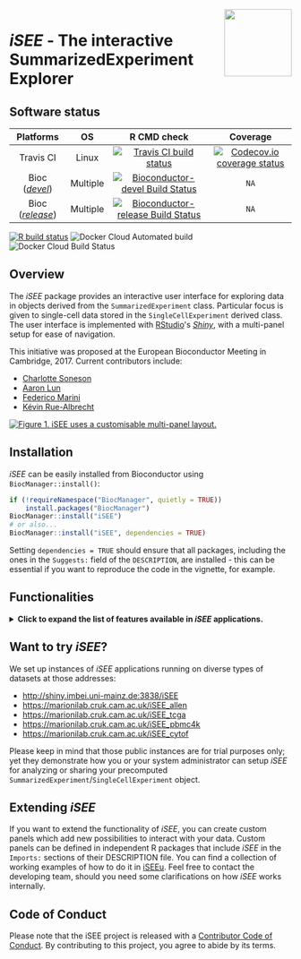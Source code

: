 <img src="inst/www/iSEE.png" align="right" alt="" width="120" />

# _iSEE_ - The interactive SummarizedExperiment Explorer 

## Software status

| Platforms |  OS  | R CMD check | Coverage | 
|:----------------:|:----------------:|:----------------:|:----------------:|
| Travis CI | Linux | [![Travis CI build status](https://travis-ci.com/iSEE/iSEE.svg?branch=master)](https://travis-ci.com/iSEE/iSEE) | [![Codecov.io coverage status](https://codecov.io/github/iSEE/iSEE/coverage.svg?branch=master)](https://codecov.io/github/iSEE/iSEE) |
| Bioc ([_devel_](http://bioconductor.org/packages/devel/bioc/html/iSEE.html)) | Multiple | [![Bioconductor-devel Build Status](http://bioconductor.org/shields/build/devel/bioc/iSEE.svg)](http://bioconductor.org/checkResults/devel/bioc-LATEST/iSEE) | `NA` |
| Bioc ([_release_](http://bioconductor.org/packages/release/bioc/html/iSEE.html)) | Multiple | [![Bioconductor-release Build Status](http://bioconductor.org/shields/build/release/bioc/iSEE.svg)](http://bioconductor.org/checkResults/release/bioc-LATEST/iSEE) | `NA` |

<!-- badges: start -->
[![R build status](https://github.com/iSEE/iSEEu/workflows/build_check_deploy/badge.svg)](https://github.com/iSEE/iSEEu/actions)
![Docker Cloud Automated build](https://img.shields.io/docker/cloud/automated/iseedevelopers/isee)
![Docker Cloud Build Status](https://img.shields.io/docker/cloud/build/iseedevelopers/isee)
<!-- badges: end -->

## Overview

The _iSEE_ package provides an interactive user interface for exploring data in objects derived from the `SummarizedExperiment` class.
Particular focus is given to single-cell data stored in the `SingleCellExperiment` derived class.
The user interface is implemented with [RStudio](https://www.rstudio.com)'s [_Shiny_](https://shiny.rstudio.com), with a multi-panel setup for ease of navigation.

This initiative was proposed at the European Bioconductor Meeting in Cambridge, 2017.
Current contributors include:

- [Charlotte Soneson](https://github.com/csoneson)
- [Aaron Lun](https://github.com/LTLA)
- [Federico Marini](https://github.com/federicomarini)
- [Kévin Rue-Albrecht](https://github.com/kevinrue)

[![Figure 1. _iSEE_ uses a customisable multi-panel layout.][Figure1]](https://f1000research.com/articles/7-741/v1)

## Installation

_iSEE_ can be easily installed from Bioconductor using `BiocManager::install()`:

```r
if (!requireNamespace("BiocManager", quietly = TRUE))
    install.packages("BiocManager")
BiocManager::install("iSEE")
# or also...
BiocManager::install("iSEE", dependencies = TRUE)
```

Setting `dependencies = TRUE` should ensure that all packages, including the ones in the `Suggests:` field of the `DESCRIPTION`, are installed - this can be essential if you want to reproduce the code in the vignette, for example.

## Functionalities

<details>
<summary><b>
Click to expand the list of features available in <i>iSEE</i> applications.
</b></summary>  

### General

* Multiple interactive plot types with selectable points.

* Interactive tables with selectable rows.

* Coloring of samples and features by metadata or expression data.

* Zooming to a plot subregion.

* Transmission of point selections between panels to highlight, color, or restrict data points in the receiving panel(s).

* Lasso point selection to define complex shapes.

### Sample-level visualization

The _iSEE_ user interface currently contains the following components where each data point represents a single biological sample:

*  **Reduced dimension plot**: Scatter plot of reduced dimensionality data.

* **Column data plot**: Adaptive plot of any one or two sample metadata.
A scatter, violin, or square design is dynamically applied according to the continuous or discrete nature of the metadata.

* **Feature assay plot**: Adaptive plot of expression data across samples for any two features or one feature against one sample metadata.

* **Column data table**: Table of sample metadata.

### Feature-level visualization

The _iSEE_ user interface currently contains the following components where each data point represents a genomic feature:

* **Row data plot**: Adaptive plot of any two feature metadata.
A scatter, violin, or square design is dynamically applied according to the continuous or discrete nature of the metadata.

* **Sample assay plot**: Adaptive plot of expression data across features for any two samples or one sample against one feature metadata.

* **Row data table**: Table of feature metadata.

### Integrated visualization

The _iSEE_ user interface contains the following components that integrate sample and feature information:

* **Complex heatmap plot**: Visualize multiple features across multiple samples annotated with sample metadata.

### Custom panels

The _iSEE_ API allows users to programmatically define their own plotting and table panels.
See the section [Extending _iSEE_](#extending-isee) further below.

### Miscellaneous

* The _iSEE_ user interface continually tracks the code corresponding to all visible plotting panels.
This code is rendered in a [shinyAce](https://cran.r-project.org/web/packages/shinyAce/index.html) text editor and can be copy-pasted into R scripts for customization and further use.

* Speech recognition can be enabled to control the user interface using voice commands.

</details>

## Want to try _iSEE_?

We set up instances of _iSEE_ applications running on diverse types of datasets at those addresses:

- http://shiny.imbei.uni-mainz.de:3838/iSEE
- https://marionilab.cruk.cam.ac.uk/iSEE_allen
- https://marionilab.cruk.cam.ac.uk/iSEE_tcga
- https://marionilab.cruk.cam.ac.uk/iSEE_pbmc4k
- https://marionilab.cruk.cam.ac.uk/iSEE_cytof

Please keep in mind that those public instances are for trial purposes only;
yet they demonstrate how you or your system administrator can setup _iSEE_ for analyzing or sharing your precomputed `SummarizedExperiment`/`SingleCellExperiment` object.

## Extending _iSEE_

If you want to extend the functionality of _iSEE_, you can create custom panels which add new possibilities to interact with your data.
Custom panels can be defined in independent R packages that include _iSEE_ in the `Imports:` sections of their DESCRIPTION file.
You can find a collection of working examples of how to do it in [iSEEu](https://github.com/iSEE/iSEEu).
Feel free to contact the developing team, should you need some clarifications on how _iSEE_ works internally.

[Figure1]: https://f1000researchdata.s3.amazonaws.com/manuscripts/16293/6bf85f9d-8352-4a78-a8da-456f05f5c4c9_figure1.gif "iSEE uses a customisable multi-panel layout"

## Code of Conduct
  
Please note that the iSEE project is released with a [Contributor Code of Conduct](https://contributor-covenant.org/version/2/0/CODE_OF_CONDUCT.html). By contributing to this project, you agree to abide by its terms.
